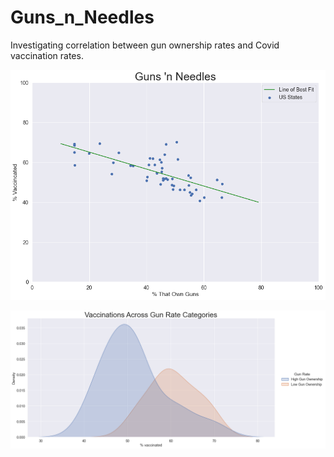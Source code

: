 # Guns_n_Needles
Investigating correlation between gun ownership rates and Covid vaccination rates. 

![scatter](scatter_plot.png)

![kde](kde.png)
